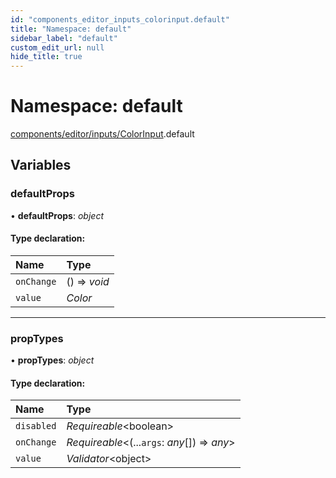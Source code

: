 ```yaml
---
id: "components_editor_inputs_colorinput.default"
title: "Namespace: default"
sidebar_label: "default"
custom_edit_url: null
hide_title: true
---
```


# Namespace: default

[components/editor/inputs/ColorInput](components_editor_inputs_colorinput.md).default

## Variables

### defaultProps

• **defaultProps**: *object*

#### Type declaration:

Name | Type |
:------ | :------ |
`onChange` | () => *void* |
`value` | *Color* |

___

### propTypes

• **propTypes**: *object*

#### Type declaration:

Name | Type |
:------ | :------ |
`disabled` | *Requireable*<boolean\> |
`onChange` | *Requireable*<(...`args`: *any*[]) => *any*\> |
`value` | *Validator*<object\> |
